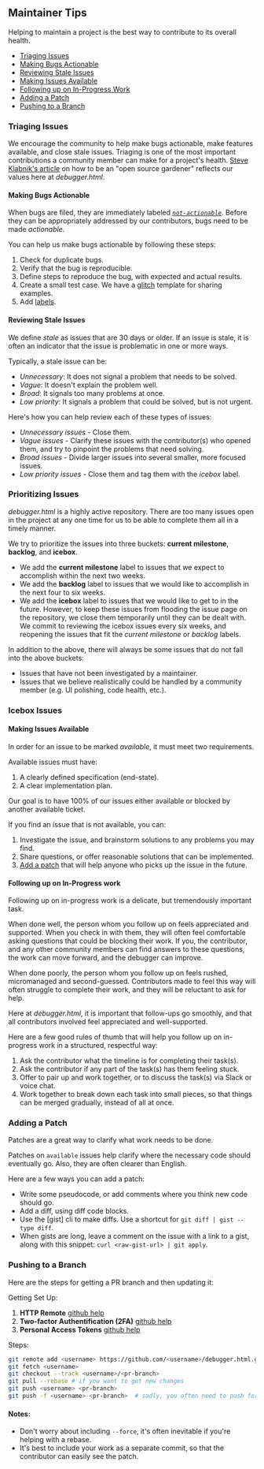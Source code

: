 ## Maintainer Tips

Helping to maintain a project is the best way to contribute to its overall health.

* [Triaging Issues](#triaging-issues)
* [Making Bugs Actionable](#making-bugs-actionable)
* [Reviewing Stale Issues](#reviewing-stale-issues)
* [Making Issues Available](#making-issues-available)
* [Following up on In-Progress Work](#following-up-on-in-progress-work)
* [Adding a Patch](#adding-a-patch)
* [Pushing to a Branch](#pushing-to-a-branch)

### Triaging Issues

We encourage the community to help make bugs actionable, make features available,
and close stale issues. Triaging is one of the most important contributions a
community member can make for a project's health. [Steve Klabnik's article][gardening] on how to be an "open source gardener" reflects our values here at _debugger.html_.

#### Making Bugs Actionable

When bugs are filed, they are immediately labeled _[`not-actionable`][na]_. Before they can be appropriately addressed by our contributors, bugs need to be made _actionable_. 

You can help us make bugs actionable by following these steps:

1. Check for duplicate bugs.
2. Verify that the bug is reproducible.
3. Define steps to reproduce the bug, with expected and actual results.
4. Create a small test case. We have a [glitch] template for sharing examples.
5. Add [labels](./issues.md#labels).

#### Reviewing Stale Issues

We define _stale_ as issues that are 30 days or older. If an issue is stale, it is often an indicator that the issue is problematic in one or more ways. 

Typically, a stale issue can be:

* _Unnecessary_: It does not signal a problem that needs to be solved. 
* _Vague_: It doesn't explain the problem well. 
* _Broad_: It signals too many problems at once.
* _Low priority_: It signals a problem that could be solved, but is not urgent.

Here's how you can help review each of these types of issues:

* _Unnecessary issues_ - Close them.
* _Vague issues_ - Clarify these issues with the contributor(s) who opened them, and try to pinpoint the problems that need solving.
* _Broad issues_ - Divide larger issues into several smaller, more focused issues. 
* _Low priority issues_ - Close them and tag them with the  _icebox_ label.

### Prioritizing Issues

_debugger.html_ is a highly active repository. There are too many issues open in the project at any one time for us to be able to complete them all in a timely manner.

We try to prioritize the issues into three buckets: **current milestone**, **backlog**, and **icebox**.

* We add the **current milestone** label to issues that we expect to accomplish within the next two weeks. 
* We add the **backlog** label to issues that we would like to accomplish in the next four to six weeks.
* We add the **icebox** label to issues that we would like to get to in the future. However, to keep these issues from flooding the issue page on the repository, we close them temporarily until they can be dealt with. We commit to reviewing the icebox issues every six weeks, and reopening the issues that fit the _current milestone_ or _backlog_ labels.

In addition to the above, there will always be some issues that do not fall into the above buckets: 

* Issues that have not been investigated by a maintainer.
* Issues that we believe realistically could be handled by a community member (e.g. UI polishing, code health, etc.).

### Icebox Issues

#### Making Issues Available

In order for an issue to be marked _available_, it must meet two requirements. 

Available issues must have:

1. A clearly defined specification (end-state).
2. A clear implementation plan.

Our goal is to have 100% of our issues either available or blocked by another available ticket.

If you find an issue that is not available, you can:

1. Investigate the issue, and brainstorm solutions to any problems you may find.
2. Share questions, or offer reasonable solutions that can be implemented.
3. [Add a patch](#adding-a-patch) that will help anyone who picks up the issue in the future.

#### Following up on In-Progress work

Following up on in-progress work is a delicate, but tremendously important task.

When done well, the person whom you follow up on feels appreciated and supported. When you check in with them, they will often feel comfortable asking questions that could be blocking their work. If you, the contributor, and any other community members can find answers to these questions, the work can move forward, and the debugger can improve.

When done poorly, the person whom you follow up on feels rushed, micromanaged and second-guessed. Contributors made to feel this way will often struggle to complete their work, and they will be reluctant to ask for help. 

Here at _debugger.html_, it is important that follow-ups go smoothly, and that all contributors involved feel appreciated and well-supported. 

Here are a few good rules of thumb that will help you follow up on in-progress work in a structured, respectful way: 

1. Ask the contributor what the timeline is for completing their task(s).
2. Ask the contributor if any part of the task(s) has them feeling stuck.
3. Offer to pair up and work together, or to discuss the task(s) via Slack or voice chat. 
4. Work together to break down each task into small pieces, so that things can be merged gradually, instead of all at once. 

### Adding a Patch

Patches are a great way to clarify what work needs to be done.

Patches on `available` issues help clarify where the necessary code should eventually go. Also, they are often clearer than English.

Here are a few ways you can add a patch:

* Write some pseudocode, or add comments where you think new code should go.
* Add a diff, using diff code blocks.
* Use the \[gist] cli to make diffs. Use a shortcut for `git diff | gist --type diff`.
* When gists are long, leave a comment on the issue with a link to a gist, along with this snippet: `curl <raw-gist-url> | git apply`.

### Pushing to a Branch

Here are the steps for getting a PR branch and then updating it:

Getting Set Up:

1. **HTTP Remote** [github help][github-remote]
2. **Two-factor Authentification (2FA)** [github help][github-2fa]
3. **Personal Access Tokens** [github help][github-pat]

Steps:

```bash
git remote add <username> https://github.com/<username>/debugger.html.git
git fetch <username>
git checkout --track <username>/<pr-branch>
git pull --rebase # if you want to get new changes
git push <username> <pr-branch>
git push -f <username> <pr-branch>  # sadly, you often need to push force
```

#### Notes:

* Don't worry about including `--force`, it's often inevitable if you're helping with a rebase.
* It's best to include your work as a separate commit, so that the contributor can easily see the patch.

[enhancements board]: https://github.com/devtools-html/debugger.html/projects/5
[ship]: https://www.realartists.com
[ship-screenshot]: https://cloud.githubusercontent.com/assets/254562/23369201/8fe98b82-fcde-11e6-9dac-3e40547f29ad.png
[github-2fa]: https://help.github.com/articles/securing-your-account-with-two-factor-authentication-2fa/
[github-pat]: https://help.github.com/articles/creating-a-personal-access-token-for-the-command-line/
[github-remote]: https://help.github.com/articles/adding-a-remote/
[gardening]: http://words.steveklabnik.com/how-to-be-an-open-source-gardener
[glitch]: https://fabulous-umbrella.glitch.me/
[na]: https://github.com/devtools-html/debugger.html/labels/not-actionable
